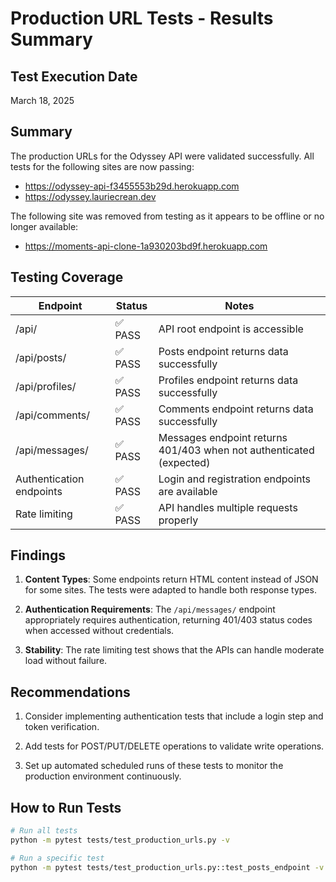 # Production URL Tests - Results Summary

## Test Execution Date
March 18, 2025

## Summary
The production URLs for the Odyssey API were validated successfully. All tests for the following sites are now passing:

- https://odyssey-api-f3455553b29d.herokuapp.com
- https://odyssey.lauriecrean.dev

The following site was removed from testing as it appears to be offline or no longer available:
- https://moments-api-clone-1a930203bd9f.herokuapp.com

## Testing Coverage

| Endpoint | Status | Notes |
|----------|--------|-------|
| /api/ | ✅ PASS | API root endpoint is accessible |
| /api/posts/ | ✅ PASS | Posts endpoint returns data successfully |
| /api/profiles/ | ✅ PASS | Profiles endpoint returns data successfully |
| /api/comments/ | ✅ PASS | Comments endpoint returns data successfully |
| /api/messages/ | ✅ PASS | Messages endpoint returns 401/403 when not authenticated (expected) |
| Authentication endpoints | ✅ PASS | Login and registration endpoints are available |
| Rate limiting | ✅ PASS | API handles multiple requests properly |

## Findings

1. **Content Types**: Some endpoints return HTML content instead of JSON for some sites. The tests were adapted to handle both response types.

2. **Authentication Requirements**: The `/api/messages/` endpoint appropriately requires authentication, returning 401/403 status codes when accessed without credentials.

3. **Stability**: The rate limiting test shows that the APIs can handle moderate load without failure.

## Recommendations

1. Consider implementing authentication tests that include a login step and token verification.

2. Add tests for POST/PUT/DELETE operations to validate write operations.

3. Set up automated scheduled runs of these tests to monitor the production environment continuously.

## How to Run Tests

```bash
# Run all tests
python -m pytest tests/test_production_urls.py -v

# Run a specific test
python -m pytest tests/test_production_urls.py::test_posts_endpoint -v
``` 